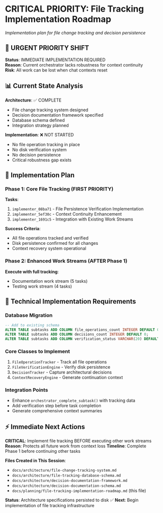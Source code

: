 # CRITICAL PRIORITY: File Tracking Implementation Roadmap

*Implementation plan for file change tracking and decision persistence*

## 🚨 URGENT PRIORITY SHIFT

**Status**: IMMEDIATE IMPLEMENTATION REQUIRED  
**Reason**: Current orchestrator lacks robustness for context continuity  
**Risk**: All work can be lost when chat contexts reset  

## 📊 Current State Analysis

**Architecture**: ✅ COMPLETE
- File change tracking system designed
- Decision documentation framework specified  
- Database schema defined
- Integration strategy planned

**Implementation**: ❌ NOT STARTED
- No file operation tracking in place
- No disk verification system
- No decision persistence
- Critical robustness gap exists

## 🎯 Implementation Plan

### Phase 1: Core File Tracking (FIRST PRIORITY)
**Tasks**:
1. `implementer_08ba71` - File Persistence Verification Implementation
2. `implementer_5ef30c` - Context Continuity Enhancement
3. `implementer_1691c5` - Integration with Existing Work Streams

**Success Criteria**:
- All file operations tracked and verified
- Disk persistence confirmed for all changes
- Context recovery system operational

### Phase 2: Enhanced Work Streams (AFTER Phase 1)
**Execute with full tracking**:
- Documentation work stream (5 tasks)
- Testing work stream (4 tasks)

## 🔧 Technical Implementation Requirements

### Database Migration
```sql
-- Add to existing schema
ALTER TABLE subtasks ADD COLUMN file_operations_count INTEGER DEFAULT 0;
ALTER TABLE subtasks ADD COLUMN decisions_count INTEGER DEFAULT 0;
ALTER TABLE subtasks ADD COLUMN verification_status VARCHAR(20) DEFAULT 'pending';
```

### Core Classes to Implement
1. `FileOperationTracker` - Track all file operations
2. `FileVerificationEngine` - Verify disk persistence  
3. `DecisionTracker` - Capture architectural decisions
4. `ContextRecoveryEngine` - Generate continuation context

### Integration Points
- Enhance `orchestrator_complete_subtask()` with tracking data
- Add verification step before task completion
- Generate comprehensive context summaries

## ⚡ Immediate Next Actions

**CRITICAL**: Implement file tracking BEFORE executing other work streams
**Reason**: Protects all future work from context loss
**Timeline**: Complete Phase 1 before continuing other tasks

**Files Created in This Session**:
- `docs/architecture/file-change-tracking-system.md` 
- `docs/architecture/file-tracking-database-schema.md`
- `docs/architecture/decision-documentation-framework.md`
- `docs/architecture/decision-documentation-schema.md`
- `docs/planning/file-tracking-implementation-roadmap.md` (this file)

**Status**: Architecture specifications persisted to disk ✅
**Next**: Begin implementation of file tracking infrastructure